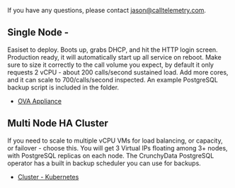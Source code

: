 If you have any questions, please contact jason@calltelemetry.com.
## Single Node - 
Easiset to deploy. Boots up, grabs DHCP, and hit the HTTP login screen. 
Production ready, it will automatically start up all service on reboot.
Make sure to size it correctly to the call volume you expect, by default it only requests 2 vCPU - about 200 calls/second sustained load. Add more cores, and it can scale to 700/calls/second inspected.
An example PostgreSQL backup script is included in the folder.

* [OVA Appliance](ova.md)

## Multi Node HA Cluster
If you need to scale to multiple vCPU VMs for load balancing, or capacity, or failover - choose this.
You will get 3 Virtual IPs floating among 3+ nodes, with PostgreSQL replicas on each node. 
The CrunchyData PostgreSQL operator has a built in backup scheduler you can use for backups.

* [Cluster - Kubernetes](k3s.md)
